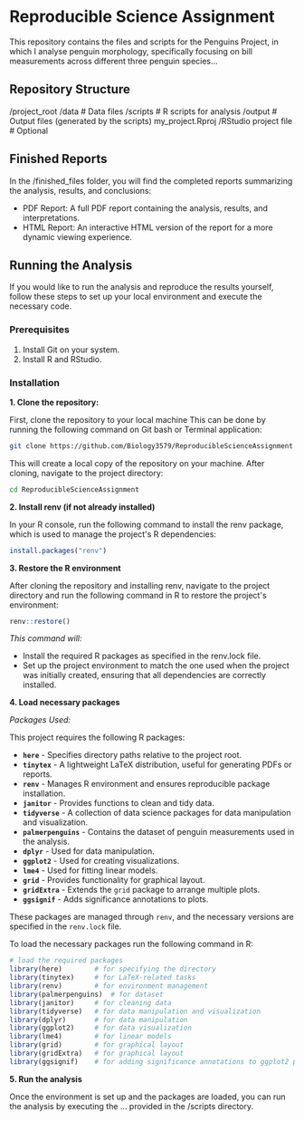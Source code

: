 # Reproducible Science Assignment

This repository contains the files and scripts for the Penguins Project, in which I analyse penguin morphology, specifically focusing on bill measurements across different three penguin species... 

## Repository Structure
/project_root 
 /data # Data files
 /scripts # R scripts for analysis 
 /output # Output files (generated by the scripts) my_project.Rproj 
 /RStudio project file # Optional

## Finished Reports

In the /finished_files folder, you will find the completed reports summarizing the analysis, results, and conclusions:

- PDF Report: A full PDF report containing the analysis, results, and interpretations.
- HTML Report: An interactive HTML version of the report for a more dynamic viewing experience.

## Running the Analysis
If you would like to run the analysis and reproduce the results yourself, follow these steps to set up your local environment and execute the necessary code.

### Prerequisites
1. Install Git on your system.
2. Install R and RStudio.

### Installation
**1. Clone the repository:**

First, clone the repository to your local machine
This can be done by running the following command on Git bash or Terminal application:
```bash
git clone https://github.com/Biology3579/ReproducibleScienceAssignment.git 
```
This will create a local copy of the repository on your machine. After cloning, navigate to the project directory:
```bash
cd ReproducibleScienceAssignment
```

**2. Install renv (if not already installed)**

In your R console, run the following command to install the renv package, which is used to manage the project's R dependencies:
```r
install.packages("renv")
```
**3. Restore the R environment**

After cloning the repository and installing renv, navigate to the project directory and run the following command in R to restore the project's environment:
```r
renv::restore()
```
*This command will:*

 - Install the required R packages as specified in the renv.lock file.
 - Set up the project environment to match the one used when the project was initially created, ensuring that all dependencies are correctly installed.

**4. Load necessary packages**

_Packages Used:_ 

This project requires the following R packages:
- **`here`** - Specifies directory paths relative to the project root.
- **`tinytex`** - A lightweight LaTeX distribution, useful for generating PDFs or reports.
- **`renv`** - Manages R environment and ensures reproducible package installation.
- **`janitor`** - Provides functions to clean and tidy data.
- **`tidyverse`** - A collection of data science packages for data manipulation and visualization.
- **`palmerpenguins`** - Contains the dataset of penguin measurements used in the analysis.
- **`dplyr`** - Used for data manipulation.
- **`ggplot2`** - Used for creating visualizations.
- **`lme4`** - Used for fitting linear models.
- **`grid`** - Provides functionality for graphical layout.
- **`gridExtra`** - Extends the `grid` package to arrange multiple plots.
- **`ggsignif`** - Adds significance annotations to plots.

These packages are managed through `renv`, and the necessary versions are specified in the `renv.lock` file. 

To load the necessary packages run the following command in R:
```r
# load the required packages
library(here)        # for specifying the directory
library(tinytex)     # for LaTeX-related tasks
library(renv)        # for environment management
library(palmerpenguins)  # for dataset
library(janitor)     # for cleaning data
library(tidyverse)   # for data manipulation and visualization
library(dplyr)       # for data manipulation
library(ggplot2)     # for data visualization
library(lme4)        # for linear models
library(grid)        # for graphical layout
library(gridExtra)   # for graphical layout
library(ggsignif)    # for adding significance annotations to ggplot2 plots
```

**5. Run the analysis**

Once the environment is set up and the packages are loaded, you can run the analysis by executing the ... provided in the /scripts directory. 
